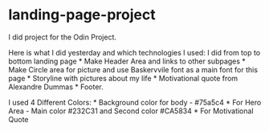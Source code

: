 # landing-page-project
I did project for the Odin Project.

Here is what I did yesterday and which technologies I used:
I did from top to bottom landing page
    * Make Header Area and links to other subpages
    * Make Circle area for picture and use Baskervvile font as a main font for this page
    * Storyline with pictures about my life
    * Motivational quote from Alexandre Dummas
    * Footer.

I used 4 Different Colors:
    * Background color for body - #75a5c4
    * For Hero Area - Main color #232C31 and Second color #CA5834
    * For Motivational Quote 


